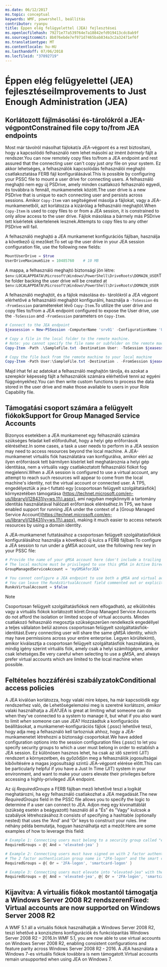 ```yaml
---
ms.date: 06/12/2017
ms.topic: conceptual
keywords: WMF, powershell, beállítás
contributor: ryanpu
title: Éppen elég felügyelettel (JEA) fejlesztései
ms.openlocfilehash: 79271e77a539764e7a18842efd919413cdc8ab9f
ms.sourcegitcommit: 8b076ebde7ef971d7465bab834a3c2a32471ef6f
ms.translationtype: MT
ms.contentlocale: hu-HU
ms.lasthandoff: 07/06/2018
ms.locfileid: "37892719"
---
```

# <a name="improvements-to-just-enough-administration-jea"></a><span data-ttu-id="2d987-103">Éppen elég felügyelettel (JEA) fejlesztései</span><span class="sxs-lookup"><span data-stu-id="2d987-103">Improvements to Just Enough Administration (JEA)</span></span>

## <a name="constrained-file-copy-tofrom-jea-endpoints"></a><span data-ttu-id="2d987-104">Korlátozott fájlmásolási és-tárolókról a JEA-végpont</span><span class="sxs-lookup"><span data-stu-id="2d987-104">Constrained file copy to/from JEA endpoints</span></span>

<span data-ttu-id="2d987-105">Most már távolról másolhat fájlokat/a JEA-végpont és a rest biztosítani, hogy a kapcsolódó felhasználó nem lehet másolni az imént *bármely* fájlt a rendszer.</span><span class="sxs-lookup"><span data-stu-id="2d987-105">You can now remotely copy files to/from a JEA endpoint and rest assured that the connecting user can't copy just *any* file on your system.</span></span>
<span data-ttu-id="2d987-106">Ez akkor lehetséges, a felhasználók kapcsolódás felhasználói meghajtó csatlakoztatása FERB fájl konfigurálásával.</span><span class="sxs-lookup"><span data-stu-id="2d987-106">This is possible by configuring your PSSC file to mount a user drive for connecting users.</span></span>
<span data-ttu-id="2d987-107">A felhasználó meghajtó nem egy új PSDrive, amely minden csatlakozó felhasználó egyedi, és továbbra is fennáll, munkamenetek között.</span><span class="sxs-lookup"><span data-stu-id="2d987-107">The user drive is a new PSDrive that is unique to each connecting user and persists across sessions.</span></span>
<span data-ttu-id="2d987-108">Amikor `Copy-Item` van segítségével másolja a fájlokat, vagy a JEA-munkamenetből, azt korlátozza a kizárólag a felhasználó meghajtót.</span><span class="sxs-lookup"><span data-stu-id="2d987-108">When `Copy-Item` is used to copy files to or from a JEA session, it is constrained to only allow access to the user drive.</span></span>
<span data-ttu-id="2d987-109">Fájlok másolása a bármely más PSDrive tett kísérletek sikertelenek lesznek.</span><span class="sxs-lookup"><span data-stu-id="2d987-109">Attempts to copy files to any other PSDrive will fail.</span></span>

<span data-ttu-id="2d987-110">A felhasználó meghajtó a JEA munkamenet konfigurációs fájlban, használja a következő új mezőket:</span><span class="sxs-lookup"><span data-stu-id="2d987-110">To set up the user drive in your JEA session configuration file, use the following new fields:</span></span>

```powershell
MountUserDrive = $true
UserDriveMaximumSize = 10485760    # 10 MB
```

<span data-ttu-id="2d987-111">A mappa, a felhasználó meghajtó biztonsági jön létre: `$env:LOCALAPPDATA\Microsoft\Windows\PowerShell\DriveRoots\DOMAIN_USER`</span><span class="sxs-lookup"><span data-stu-id="2d987-111">The folder backing the user drive will be created at `$env:LOCALAPPDATA\Microsoft\Windows\PowerShell\DriveRoots\DOMAIN_USER`</span></span>

<span data-ttu-id="2d987-112">A felhasználó meghajtót, és a fájlok másolása és- tárolókról a JEA végpont elérhetővé a felhasználói meghajtót konfigurálni, használja a `-ToSession` és `-FromSession` paramétereket lévő `Copy-Item`.</span><span class="sxs-lookup"><span data-stu-id="2d987-112">To utilize the user drive and copy files to/from a JEA endpoint configured to expose the User drive, use the `-ToSession` and `-FromSession` parameters on `Copy-Item`.</span></span>

```powershell
# Connect to the JEA endpoint
$jeasession = New-PSSession -ComputerName 'srv01' -ConfigurationName 'UserDemo'

# Copy a file in the local folder to the remote machine.
# Note: you cannot specify the file name or subfolder on the remote machine. You must exactly type "User:"
Copy-Item -Path .\SampleFile.txt -Destination User: -ToSession $jeasession

# Copy the file back from the remote machine to your local machine
Copy-Item -Path User:\SampleFile.txt -Destination . -FromSession $jeasession
```

<span data-ttu-id="2d987-113">Majd írhat fel az adatokat a felhasználó meghajtón tárolja, és azokat a szerepkör képesség fájlt a felhasználók számára elérhetővé tenni az egyéni függvényekhez.</span><span class="sxs-lookup"><span data-stu-id="2d987-113">You can then write custom functions to process the data stored in the user drive and make those available to users in your Role Capability file.</span></span>

## <a name="support-for-group-managed-service-accounts"></a><span data-ttu-id="2d987-114">Támogatási csoport számára a felügyelt fiókok</span><span class="sxs-lookup"><span data-stu-id="2d987-114">Support for Group Managed Service Accounts</span></span>

<span data-ttu-id="2d987-115">Bizonyos esetekben a JEA munkamenet egy felhasználó számára szükséges feladat kell előfordulhat, hogy a helyi gép erőforrások eléréséhez.</span><span class="sxs-lookup"><span data-stu-id="2d987-115">In some cases, a task a user needs to perform in a JEA session may need to access resources beyond the local machine.</span></span>
<span data-ttu-id="2d987-116">A JEA-munkamenet virtuális fiók használatára van konfigurálva, amikor eléri az ilyen erőforrások tett bármilyen kísérlet kell meghatároznia a helyi gép identitása, nem a virtuális vagy csatlakoztatott felhasználói fiókot fog megjelenni.</span><span class="sxs-lookup"><span data-stu-id="2d987-116">When a JEA session is configured to use a virtual account, any attempt to reach such resources will appear to come from the local machine's identity, not the virtual account or connected user.</span></span>
<span data-ttu-id="2d987-117">A TP5, engedélyeztük a jea-t futtató egy [csoportosan felügyelt szolgáltatásfiók] környezetében támogatása (https://technet.microsoft.com/en-us/library/jj128431(v=ws.11\).aspx), ami nagyban megkönnyíti a tartomány identitás használatával hálózati erőforrások eléréséhez.</span><span class="sxs-lookup"><span data-stu-id="2d987-117">In TP5, we have enabled support for running JEA under the context of a [Group Managed Service Account](https://technet.microsoft.com/en-us/library/jj128431(v=ws.11\).aspx), making it much easier to access network resources by using a domain identity.</span></span>

<span data-ttu-id="2d987-118">A JEA-munkamenet futtatásához a csoportosan felügyelt szolgáltatásfiókok konfigurálásához használja a következő új kulcs a FERB fájlban:</span><span class="sxs-lookup"><span data-stu-id="2d987-118">To configure a JEA session to run under a gMSA account, use the following new key in your PSSC file:</span></span>

```powershell
# Provide the name of your gMSA account here (don't include a trailing $)
# The local machine must be privileged to use this gMSA in Active Directory
GroupManagedServiceAccount = 'myGMSAforJEA'

# You cannot configure a JEA endpoint to use both a gMSA and virtual account
# You can leave the RunAsVirtualAccount field commented out or explicitly set it to false
RunAsVirtualAccount = $false
```

> [!NOTE]
> <span data-ttu-id="2d987-119">Csoportosan felügyelt szolgáltatásfiókok nem elfogadható, az elkülönítés vagy a virtuális fiókok korlátozott körét.</span><span class="sxs-lookup"><span data-stu-id="2d987-119">Group Managed Service Accounts do not afford the isolation or limited scope of virtual accounts.</span></span>
> <span data-ttu-id="2d987-120">Minden csatlakozó felhasználó megosztja szükségszerűen rendelkezik engedéllyel a teljes vállalaton belül azonos csoportosan felügyelt szolgáltatásfiók-identitást.</span><span class="sxs-lookup"><span data-stu-id="2d987-120">Every connecting user will share the same gMSA identity, which may have permissions across your entire enterprise.</span></span>
> <span data-ttu-id="2d987-121">Legyen körültekintő, amikor kiválasztja a csoportosan felügyelt szolgáltatásfiók használatára, és mindig igény szerint virtuális fiók, amely csak a helyi számítógépre, amikor csak lehetséges.</span><span class="sxs-lookup"><span data-stu-id="2d987-121">Be very careful when selecting to use a gMSA, and always prefer virtual accounts which are limited to the local machine when possible.</span></span>

## <a name="conditional-access-policies"></a><span data-ttu-id="2d987-122">Feltételes hozzáférési szabályzatok</span><span class="sxs-lookup"><span data-stu-id="2d987-122">Conditional access policies</span></span>

<span data-ttu-id="2d987-123">A JEA kiválóan korlátozza, hogy valaki mire képes, ha már kapcsolódik egy rendszerhez való, de Lehetőségelemzési meg is szeretné korlátozni, *amikor* valaki használhatja a JEA?</span><span class="sxs-lookup"><span data-stu-id="2d987-123">JEA is great at limiting what someone can do when they've connected to a system to manage it, but what if you also want to limit *when* someone can use JEA?</span></span>
<span data-ttu-id="2d987-124">Hozzáadtuk a konfigurációs beállításokat, a munkamenet-konfigurációs fájlok (.pssc) lehetővé teszi, hogy adja meg a felhasználó kell tartozniuk ahhoz, hogy a JEA-munkamenetet létrehozni a biztonsági csoportokat.</span><span class="sxs-lookup"><span data-stu-id="2d987-124">We have added configuration options into the session configuration files (.pssc) to let you specify security groups to which a user must belong in order to establish a JEA session.</span></span>
<span data-ttu-id="2d987-125">Ez különösen hasznos lehet, ha csak az idő szerinti (JIT) rendszert a környezetben, és győződjön meg a felhasználók jogosultságai kibővítésére a magas jogosultsági szintű JEA-végpont elérése előtt.</span><span class="sxs-lookup"><span data-stu-id="2d987-125">This can be particularly helpful if you have a Just In Time (JIT) system in your environment, and want to make your users elevate their privileges before accessing a highly-privileged JEA endpoint.</span></span>

<span data-ttu-id="2d987-126">Az új *RequiredGroups* a FERB fájlban mező lehetővé teszi a logikát meghatározni, ha egy felhasználó csatlakozhat a JEA megadását.</span><span class="sxs-lookup"><span data-stu-id="2d987-126">The new *RequiredGroups* field in the PSSC file allows you to specify the logic to determine if a user can connect to JEA.</span></span>
<span data-ttu-id="2d987-127">Adjon meg egy kivonattáblát (szükség esetén a beágyazott) használó áll a "És" és "Vagy" kulcsok a szabályok létrehozásához.</span><span class="sxs-lookup"><span data-stu-id="2d987-127">It consists of specifying a hashtable (optionally nested) that uses the 'And' and 'Or' keys to construct your rules.</span></span>
<span data-ttu-id="2d987-128">Íme néhány példa bemutatja, hogyan használhatja ezt a mezőt:</span><span class="sxs-lookup"><span data-stu-id="2d987-128">Here are some examples of how to leverage this field:</span></span>

```powershell
# Example 1: Connecting users must belong to a security group called "elevated-jea"
RequiredGroups = @{ And = 'elevated-jea' }

# Example 2: Connecting users must have signed on with 2 factor authentication or a smart card
# The 2 factor authentication group name is "2FA-logon" and the smart card group name is "smartcard-logon"
RequiredGroups = @{ Or = '2FA-logon', 'smartcard-logon' }

# Example 3: Connecting users must elevate into "elevated-jea" with their JIT system and have logged on with 2FA or a smart card
RequiredGroups = @{ And = 'elevated-jea', @{ Or = '2FA-logon', 'smartcard-logon' }}
```

## <a name="fixed-virtual-accounts-are-now-supported-on-windows-server-2008-r2"></a><span data-ttu-id="2d987-129">Kijavítva: A virtuális fiókok mostantól támogatja a Windows Server 2008 R2 rendszeren</span><span class="sxs-lookup"><span data-stu-id="2d987-129">Fixed: Virtual accounts are now supported on Windows Server 2008 R2</span></span>

<span data-ttu-id="2d987-130">A WMF 5.1 áll a virtuális fiókok használhatják a Windows Server 2008 R2, teszi lehetővé a konzisztens konfigurációk és funkcióparitás Windows Server 2008 R2 – 2016.</span><span class="sxs-lookup"><span data-stu-id="2d987-130">In WMF 5.1, you are now able to use virtual accounts on Windows Server 2008 R2, enabling consistent configurations and feature parity across Windows Server 2008 R2 - 2016.</span></span>
<span data-ttu-id="2d987-131">A JEA használata a Windows 7-es virtuális fiókok továbbra is nem támogatott.</span><span class="sxs-lookup"><span data-stu-id="2d987-131">Virtual accounts remain unsupported when using JEA on Windows 7.</span></span>